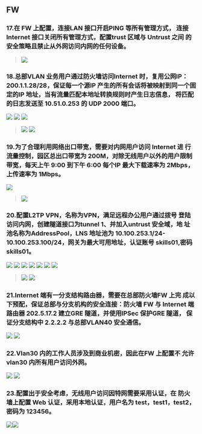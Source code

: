  ## FW
### 17.在 FW 上配置，连接LAN 接口开启PING 等所有管理方式， 连接Internet 接口关闭所有管理方式，配置trust 区域与 Untrust 之间 的安全策略且禁止从外网访问内网的任何设备。

>![](image/信息安全/2023国赛/Pasted%20image%2020231206111331.png)

### 18.总部VLAN 业务用户通过防火墙访问Internet 时，复用公网IP： 200.1.1.28/28，保证每一个源IP 产生的所有会话将被映射到同一个固 定的IP 地址，当有流量匹配本地址转换规则时产生日志信息， 将匹配 的日志发送至 10.51.0.253 的 UDP 2000 端口。

![](image/信息安全/2023国赛/Pasted%20image%2020231208155728.png)
![](image/信息安全/2023国赛/Pasted%20image%2020231208155724.png)
![](image/信息安全/2023国赛/Pasted%20image%2020231208160130.png)

>![](image/信息安全/2023国赛/Pasted%20image%2020231206111417.png)
>![](image/信息安全/2023国赛/Pasted%20image%2020231206111532.png)

### 19.为了合理利用网络出口带宽，需要对内网用户访问 Internet 进 行流量控制，园区总出口带宽为 200M，对除无线用户以外的用户限制带宽，每天上午 9:00 到下午 6:00 每个IP 最大下载速率为 2Mbps， 上传速率为 1Mbps。

![](image/信息安全/2023国赛/Pasted%20image%2020231208160605.png)

>![](image/信息安全/2023国赛/Pasted%20image%2020231206132413.png)
### 20.配置L2TP VPN，名称为VPN，满足远程办公用户通过拨号 登陆访问内网，创建隧道接口为tunnel 1、并加入untrust 安全域，地 址池名称为AddressPool，LNS 地址池为 10.100.253.1/24-10.100.253.100/24，网关为最大可用地址，认证账号 skills01,密码skills01。

![](image/信息安全/2023国赛/Pasted%20image%2020231208160722.png)
![](image/信息安全/2023国赛/Pasted%20image%2020231208160737.png)
![](image/信息安全/2023国赛/Pasted%20image%2020231208160758.png)
![](image/信息安全/2023国赛/Pasted%20image%2020231208160808.png)
![](image/信息安全/2023国赛/Pasted%20image%2020231208160856.png)
![](image/信息安全/2023国赛/Pasted%20image%2020231208160908.png)
![](image/信息安全/2023国赛/Pasted%20image%2020231208160914.png)

>![](image/信息安全/2023国赛/Pasted%20image%2020231206132603.png)
>![](image/信息安全/2023国赛/Pasted%20image%2020231206132641.png)

### 21.Internet 端有一分支结构路由器，需要在总部防火墙FW 上完 成以下预配，保证总部与分支机构的安全连接：防火墙 FW 与 Internet 端路由器 202.5.17.2 建立GRE 隧道，并使用IPSec 保护GRE 隧道， 保证分支结构中 2.2.2.2 与总部VLAN40 安全通信。

![](image/信息安全/2023国赛/Pasted%20image%2020231206154825.png)
![](image/信息安全/2023国赛/Pasted%20image%2020231206154832.png)

### 22.Vlan30 内的工作人员涉及到商业机密，因此在FW 上配置不 允许vlan30 内所有用户访问外网。


![](image/信息安全/2023国赛/Pasted%20image%2020231206160740.png)
![](image/信息安全/2023国赛/Pasted%20image%2020231206160820.png)
### 23.配置出于安全考虑，无线用户访问因特网需要采用认证，在 防火墙上配置 Web 认证，采用本地认证，用户名为 test，test1，test2， 密码为 123456。

![](image/信息安全/2023国赛/Pasted%20image%2020231206161007.png)![](image/信息安全/2023国赛/Pasted%20image%2020231206161130.png)